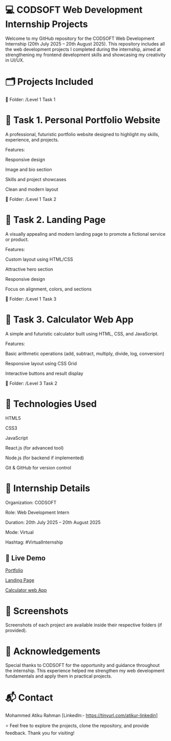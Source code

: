 # 💻 CODSOFT Web Development Internship Projects
Welcome to my GitHub repository for the CODSOFT Web Development Internship (20th July 2025 – 20th August 2025).
This repository includes all the web development projects I completed during the internship, aimed at strengthening my frontend development skills and showcasing my creativity in UI/UX.

# 🗂️ Projects Included

📁 Folder: /Level 1 Task 1

# 🔹 Task 1. Personal Portfolio Website
A professional, futuristic portfolio website designed to highlight my skills, experience, and projects.

Features:

Responsive design

Image and bio section

Skills and project showcases

Clean and modern layout

📁 Folder: /Level 1 Task 2

# 🔹 Task 2. Landing Page
A visually appealing and modern landing page to promote a fictional service or product.

Features:

Custom layout using HTML/CSS

Attractive hero section

Responsive design

Focus on alignment, colors, and sections

📁 Folder: /Level 1 Task 3

# 🔹 Task 3. Calculator Web App
A simple and futuristic calculator built using HTML, CSS, and JavaScript.

Features:

Basic arithmetic operations (add, subtract, multiply, divide, log, conversion)

Responsive layout using CSS Grid

Interactive buttons and result display

📁 Folder: /Level 3 Task 2

# 🚀 Technologies Used

HTML5

CSS3

JavaScript

React.js (for advanced tool)

Node.js (for backend if implemented)

Git & GitHub for version control

# 📌 Internship Details

Organization: CODSOFT

Role: Web Development Intern

Duration: 20th July 2025 – 20th August 2025

Mode: Virtual

Hashtag: #VirtualInternship

## 🚀 Live Demo  
[Portfolio](https://your-live-link.com)
 
[Landing Page](https://your-live-link.com)

[Calculator web App](https://your-live-link.com)


# 📸 Screenshots
Screenshots of each project are available inside their respective folders (if provided).

# 🙌 Acknowledgements
Special thanks to CODSOFT for the opportunity and guidance throughout the internship. This experience helped me strengthen my web development fundamentals and apply them in practical projects.

# 📬 Contact
Mohammed Atiku Rahman
[LinkedIn:- https://tinyurl.com/atikur-linkedin] 

⭐ Feel free to explore the projects, clone the repository, and provide feedback. Thank you for visiting!
